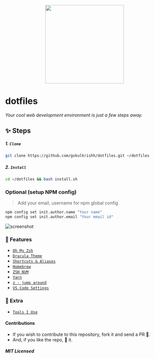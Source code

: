 <p align="center"><img src="https://raw.githubusercontent.com/gokulkrishh/dotfiles/master/logo.png" width="250" height="250"/></p>

# dotfiles

_Your cool web development environment is just a few steps away._

## ✨ Steps

##### 1. `Clone`

```bash
git clone https://github.com/gokulkrishh/dotfiles.git ~/dotfiles
```

##### 2. `Install`

```bash
cd ~/dotfiles && bash install.sh
```

### Optional (setup NPM config)

> Add your email, username for npm global config

```bash
npm config set init.author.name "Your name"
npm config set init.author.email "Your email id"
```

<img src="https://raw.githubusercontent.com/gokulkrishh/dotfiles/master/terminal.jpg" alt="screenshot"/>

### 💅 Features

- [`Oh My Zsh`](https://github.com/robbyrussell/oh-my-zsh)
- [`Dracula Theme`](https://draculatheme.com/zsh/)
- [`Shortcuts & Aliases`](./docs/Aliases.md)
- [`Homebrew`](http://brew.sh/)
- [`ZSH NVM`](https://github.com/lukechilds/zsh-nvm) 
- [`Yarn`](https://yarnpkg.com/)
- [`z - jump around`](https://github.com/robbyrussell/oh-my-zsh/tree/master/plugins/z)
- [`VS Code Settings`](./vscode)

### 🤝 Extra

- [`Tools I Use`](https://gokul.site/blog/2017/tools-i-use/)

#### Contributions

- If you wish to contribute to this repository, fork it and send a PR 😬.
- And, if you like the repo, 🌟 it.

##### MIT Licensed
